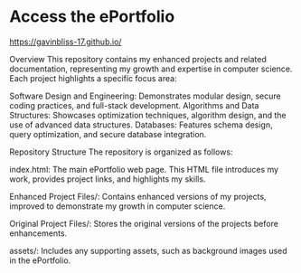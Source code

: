 # Access the ePortfolio
https://gavinbliss-17.github.io/

Overview
This repository contains my enhanced projects and related documentation, representing my growth and expertise in computer science. Each project highlights a specific focus area:

Software Design and Engineering: Demonstrates modular design, secure coding practices, and full-stack development.
Algorithms and Data Structures: Showcases optimization techniques, algorithm design, and the use of advanced data structures.
Databases: Features schema design, query optimization, and secure database integration.

Repository Structure
The repository is organized as follows:

index.html: The main ePortfolio web page. This HTML file introduces my work, provides project links, and highlights my skills.

Enhanced Project Files/: Contains enhanced versions of my projects, improved to demonstrate my growth in computer science.

Original Project Files/: Stores the original versions of the projects before enhancements.

assets/: Includes any supporting assets, such as background images used in the ePortfolio.
